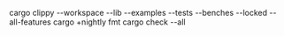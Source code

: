 cargo clippy --workspace --lib --examples --tests --benches --locked --all-features
cargo +nightly fmt
cargo check --all

